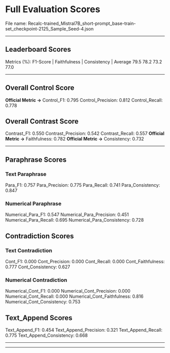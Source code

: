 # Full Evaluation Scores

File name: Recalc-trained_Mistral7B_short-prompt_base-train-set_checkpoint-2125_Sample_Seed-4.json


---

## Leaderboard Scores

Metrics (%): F1-Score | Faithfulness | Consistency | Average
                79.5        78.2          73.2        77.0

---

## Overall Control Score

**Official Metric ->** Control_F1: 0.795
Control_Precision: 0.812
Control_Recall: 0.778

## Overall Contrast Score

Contrast_F1: 0.550
Contrast_Precision: 0.542
Contrast_Recall: 0.557
**Official Metric ->** Faithfulness: 0.782
**Official Metric ->** Consistency: 0.732

---


## Paraphrase Scores


### Text Paraphrase

Para_F1: 0.757
Para_Precision: 0.775
Para_Recall: 0.741
Para_Consistency: 0.847


### Numerical Paraphrase

Numerical_Para_F1: 0.547
Numerical_Para_Precision: 0.451
Numerical_Para_Recall: 0.695
Numerical_Para_Consistency: 0.728


## Contradiction Scores


### Text Contradiction

Cont_F1: 0.000
Cont_Precision: 0.000
Cont_Recall: 0.000
Cont_Faithfulness: 0.777
Cont_Consistency: 0.627


### Numerical Contradiction

Numerical_Cont_F1: 0.000
Numerical_Cont_Precision: 0.000
Numerical_Cont_Recall: 0.000
Numerical_Cont_Faithfulness: 0.816
Numerical_Cont_Consistency: 0.753


## Text_Append Scores

Text_Append_F1: 0.454
Text_Append_Precision: 0.321
Text_Append_Recall: 0.775
Text_Append_Consistency: 0.668

---


---

